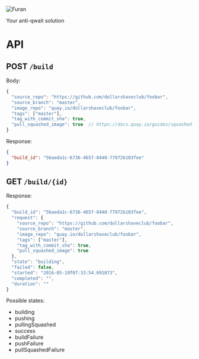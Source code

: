 ![Furan](https://s3.amazonaws.com/dsc-misc/furan.jpg)

Your anti-qwait solution

API
===

POST ``/build``
---------------

Body:

```javascript
{
  "source_repo": "https://github.com/dollarshaveclub/foobar",
  "source_branch": "master",
  "image_repo": "quay.io/dollarshaveclub/foobar",
  "tags": ["master"],
  "tag_with_commit_sha": true,
  "pull_squashed_image": true  // https://docs.quay.io/guides/squashed-images.html
}
```

Response:

```json
{
  "build_id": "56aeda1c-6736-4657-8440-77972b103fee"
}
```

GET ``/build/{id}``
-------------------

Response:

```javascript
{
  "build_id": "56aeda1c-6736-4657-8440-77972b103fee",
  "request": {
    "source_repo": "https://github.com/dollarshaveclub/foobar",
    "source_branch": "master",
    "image_repo": "quay.io/dollarshaveclub/foobar",
    "tags": ["master"],
    "tag_with_commit_sha": true,
    "pull_squashed_image": true
  },
  "state": "building",
  "failed": false,
  "started": "2016-05-19T07:33:54.691073",
  "completed": "",
  "duration": ""
}
```

Possible states:
  - building
  - pushing
  - pullingSquashed
  - success
  - buildFailure
  - pushFailure
  - pullSquashedFailure
